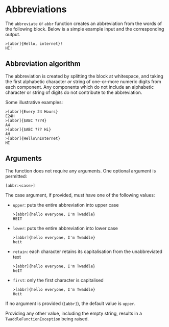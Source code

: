 # Abbreviations

The `abbreviate` or `abbr` function creates an abbreviation from the 
words of the following block. Below is a simple example input and the
corresponding output.

```
>[abbr]{Hello, internet}!
HI!
```

## Abbreviation algorithm

The abbreviation is created by splitting the block at whitespace, and taking 
the first alphabetic character _or_ string of one-or-more numeric digits 
from each component. Any components which do not include an alphabetic 
character or string of digits do not contribute to the abbreviation.

Some illustrative examples:

```
>[abbr]{Every 24 Hours}
E24H
>[abbr]{$ABC ???4}
A4
>[abbr]{$ABC ??? Hi}
AH
>[abbr]{Hello\nInternet}
HI
```

## Arguments

The function does not require any arguments. One optional argument is
permitted:

`[abbr:<case>]`

The case argument, if provided, must have one of the following values:

- `upper`: puts the entire abbreviation into upper case
    ```
    >[abbr]{hello everyone, I'm Twaddle}
    HEIT
    ```
- `lower`: puts the entire abbreviation into lower case
    ```
    >[abbr]{hello everyone, I'm Twaddle}
    heit
    ```
- `retain`: each character retains its capitalisation from the unabbreviated text
    ```
    >[abbr]{hello everyone, I'm Twaddle}
    heIT
    ```
- `first`: only the first character is capitalised
    ```
    >[abbr]{hello everyone, I'm Twaddle}
    Heit
    ```

If no argument is provided (`[abbr]`), the default value is `upper`.

Providing any other value, including the empty string, results in a `TwaddleFunctionException`
being raised.
